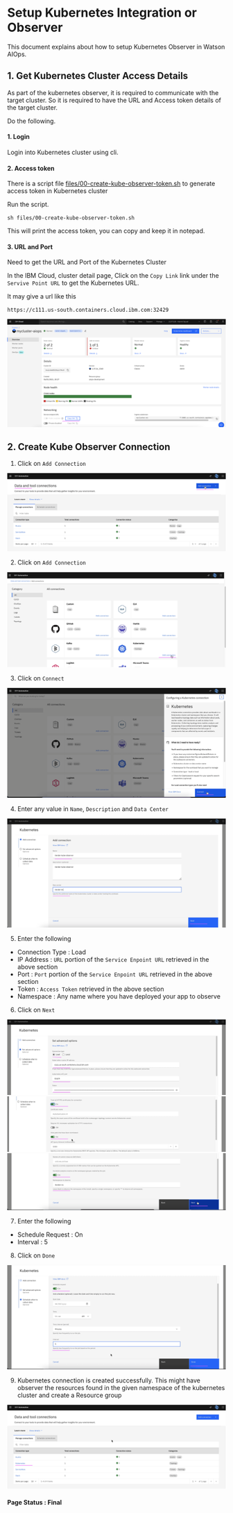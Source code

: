 # Setup Kubernetes Integration or Observer

This document explains about how to setup Kubernetes Observer in Watson AIOps.

## 1. Get Kubernetes Cluster Access Details

As part of the kubernetes observer, it is required to communicate with the target cluster. So it is required to have the URL and Access token details of the target cluster. 

Do the following.


#### 1. Login

Login into Kubernetes cluster using cli.

#### 2. Access token 

There is a script file [files/00-create-kube-observer-token.sh](./files/00-create-kube-observer-token.sh) to generate access token in Kubernetes cluster

Run the script.

```
sh files/00-create-kube-observer-token.sh
```

This will print the access token, you can copy and keep it in notepad.

#### 3. URL and Port 

Need to get the URL and Port of the Kubernetes Cluster

In the IBM Cloud, cluster detail page, Click on the `Copy Link` link under the `Servive Point URL` to get the Kubernetes URL. 

It may give a url like this 

```
https://c111.us-south.containers.cloud.ibm.com:32429
```

<img src="images/image-00020.png">

## 2. Create Kube Observer Connection

1. Click on `Add Connection`

<img src="images/image-00001.png">

2. Click on `Add Connection`

<img src="images/image-00002.png">

3. Click on `Connect`

<img src="images/image-00003.png">

4. Enter any value in `Name`,  `Description` and `Data Center`

<img src="images/image-00004.png">

5. Enter the following

 - Connection Type : Load
 - IP Address : `URL` portion of the `Service Enpoint URL` retrieved in the above section
 - Port : `Port` portion of the `Service Enpoint URL` retrieved in the above section
 - Token : `Access Token` retrieved in the above section
 - Namespace : Any name where you have deployed your app to observe

6. Click on `Next`

<img src="images/image-00005.png">
<img src="images/image-00006.png">
<img src="images/image-00007.png">

7. Enter the following

 - Schedule Request : On
 - Interval : 5

8. Click on `Done`

<img src="images/image-00008.png">

9. Kubernetes connection is created successfully. This might have observer the resources found in the given namespace of the kubernetes cluster and create a Resource group

<img src="images/image-00009.png">



#### Page Status : Final